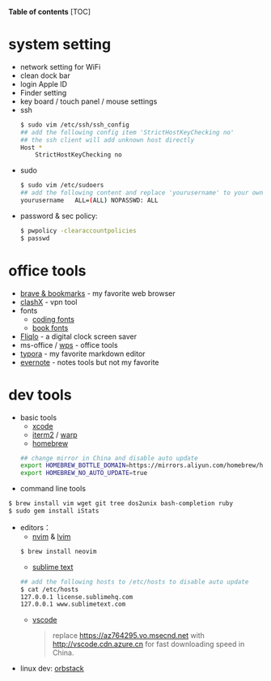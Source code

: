 **Table of contents**
[TOC]

# system setting
- network setting for WiFi
- clean dock bar
- login Apple ID
- Finder setting
- key board / touch panel / mouse settings
- ssh
    ```bash
    $ sudo vim /etc/ssh/ssh_config
    ## add the following config item 'StrictHostKeyChecking no'
    ## the ssh client will add unknown host directly
    Host *
        StrictHostKeyChecking no
    ```
- sudo
    ```bash
    $ sudo vim /etc/sudoers
    ## add the following content and replace 'yourusername' to your own user name
    yourusername   ALL=(ALL) NOPASSWD: ALL
    ```
- password & sec policy:
    ```bash
    $ pwpolicy -clearaccountpolicies
    $ passwd
    ```

# office tools

- [brave & bookmarks](https://brave.com/) - my favorite web browser
- [clashX](https://chaoxi.cool/dl/clashx.dmg) - vpn tool
- fonts
    - [coding fonts](https://github.com/oswystan/nerd-fonts)
    - [book fonts](https://github.com/oswystan/book-fonts)
- [Fliqlo](https://fliqlo.com/screensaver/) - a digital clock screen saver
- ms-office / [wps](https://www.wps.cn/) - office tools
- [typora](https://typora.io/) - my favorite markdown editor
- [evernote](https://www.yinxiang.com/dl-mac/?) - notes tools but not my favorite
# dev tools

- basic tools
    - [xcode](https://developer.apple.com/xcode/)
    - [iterm2](https://iterm2.com/) / [warp](https://www.warp.dev/)
    - [homebrew](https://brew.sh/)
    ```bash
    ## change mirror in China and disable auto update
    export HOMEBREW_BOTTLE_DOMAIN=https://mirrors.aliyun.com/homebrew/homebrew-bottles
    export HOMEBREW_NO_AUTO_UPDATE=true
    ```
- command line tools
```bash
$ brew install vim wget git tree dos2unix bash-completion ruby
$ sudo gem install iStats
```
- editors：
    - [nvim](https://github.com/neovim/neovim/releases/tag/stable) & [lvim](https://www.lunarvim.org/zh-Hans/docs/installation)
    ```bash
    $ brew install neovim
    ```
    - [sublime text](https://www.sublimetext.com/)
    ```bash
    ## add the following hosts to /etc/hosts to disable auto update
    $ cat /etc/hosts
    127.0.0.1 license.sublimehq.com
    127.0.0.1 www.sublimetext.com
    ```
    - [vscode](https://code.visualstudio.com/)
        > replace https://az764295.vo.msecnd.net with http://vscode.cdn.azure.cn for fast downloading speed in China.
- linux dev: [orbstack](https://orbstack.dev/download)
